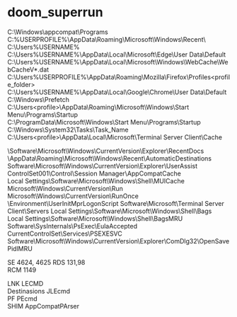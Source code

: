 # doom_superrun
C:\Windows\appcompat\Programs  
C:\%USERPROFILE%\AppData\Roaming\Microsoft\Windows\Recent\  
C:\Users\%USERNAME%
C:\Users\%USERNAME%\AppData\Local\Microsoft\Edge\User Data\Default  
C:\Users\%USERNAME%\AppData\Local\Microsoft\Windows\WebCache\WebCacheV*.dat  
C:\Users\%USERPROFILE%\AppData\Roaming\Mozilla\Firefox\Profiles\<profile_folder>  
C:\Users\%USERNAME%\AppData\Local\Google\Chrome\User Data\Default  
C:\Windows\Prefetch  
C:\Users\<profile>\AppData\Roaming\Microsoft\Windows\Start Menu\Programs\Startup  
C:\ProgramData\Microsoft\Windows\Start Menu\Programs\Startup  
C:\Windows\System32\Tasks\Task_Name  
С:\Users\<profile>\AppData\Local\Microsoft\Terminal Server Client\Cache  

\Software\Microsoft\Windows\CurrentVersion\Explorer\RecentDocs  
\AppData\Roaming\Microsoft\Windows\Recent\AutomaticDestinations  
Software\Microsoft\Windows\CurrentVersion\Explorer\UserAssist
ControlSet001\Control\Session Manager\AppCompatCache  
Local Settings\Software\Microsoft\Windows\Shell\MUICache
Microsoft\Windows\CurrentVersion\Run
Microsoft\Windows\CurrentVersion\RunOnce
\Environment\UserInitMprLogonScript
Software\Microsoft\Terminal Server Client\Servers 
Local Settings\Software\Microsoft\Windows\Shell\Bags  
Local Settings\Software\Microsoft\Windows\Shell\BagsMRU  
Software\SysInternals\PsExec\EulaAccepted  
CurrentControlSet\Services\PSEXESVC  
Software\Microsoft\Windows\CurrentVersion\Explorer\ComDlg32\OpenSavePidlMRU  

SE 4624, 4625
RDS 131,98  
RCM 1149  

LNK LECMD  
Destinasions JLEcmd  
PF PEcmd  
SHIM AppCompatPArser  
